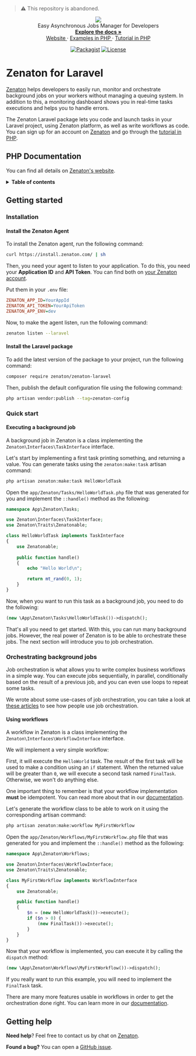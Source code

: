 > ⚠️ This repository is abandoned.

<p align="center">
  <a href="https://zenaton.com" target="_blank">
    <img src="https://user-images.githubusercontent.com/36400935/58254828-e5176880-7d6b-11e9-9094-3f46d91faeee.png" target="_blank" />
  </a><br>
  Easy Asynchronous Jobs Manager for Developers <br>
  <a href="https://zenaton.com/documentation/php/getting-started/" target="_blank">
    <strong> Explore the docs » </strong>
  </a> <br>
  <a href="https://zenaton.com" target="_blank"> Website </a>
    ·
  <a href="https://github.com/zenaton/examples-php" target="_blank"> Examples in PHP </a>
    ·
  <a href="https://app.zenaton.com/tutorial/php" target="_blank"> Tutorial in PHP </a>
</p>
<p align="center">
  <a href="https://packagist.org/packages/zenaton/zenaton-laravel" rel="nofollow" target="_blank"><img src="https://img.shields.io/packagist/v/zenaton/zenaton-laravel.svg" alt="Packagist" style="max-width:100%;"></a>
  <a href="/LICENSE" target="_blank"><img src="https://img.shields.io/badge/License-Apache%202.0-blue.svg" alt="License" style="max-width:100%;"></a>
</p>

# Zenaton for Laravel

[Zenaton](https://zenaton.com) helps developers to easily run, monitor and orchestrate background jobs on your workers without managing a queuing system. In addition to this, a monitoring dashboard shows you in real-time tasks executions and helps you to handle errors.

The Zenaton Laravel package lets you code and launch tasks in your Laravel project, using Zenaton platform, as well as write workflows as code. You can sign up for an account on [Zenaton](https://zenaton.com) and go through the [tutorial in PHP](https://app.zenaton.com/tutorial/php).

## PHP Documentation

You can find all details on [Zenaton's website](https://zenaton.com/documentation/php/getting-started#introduction).

<details>
  <summary><strong>Table of contents</strong></summary>

<!-- START doctoc generated TOC please keep comment here to allow auto update -->
<!-- DON'T EDIT THIS SECTION, INSTEAD RE-RUN doctoc TO UPDATE -->


- [Getting started](#getting-started)
  - [Installation](#installation)
    - [Install the Zenaton Agent](#install-the-zenaton-agent)
    - [Install the Laravel package](#install-the-laravel-package)
  - [Quick start](#quick-start)
    - [Executing a background job](#executing-a-background-job)
  - [Orchestrating background jobs](#orchestrating-background-jobs)
    - [Using workflows](#using-workflows)
- [Getting help](#getting-help)

<!-- END doctoc generated TOC please keep comment here to allow auto update -->

</details>

## Getting started

### Installation

#### Install the Zenaton Agent

To install the Zenaton agent, run the following command:

```sh
curl https://install.zenaton.com/ | sh
```

Then, you need your agent to listen to your application.
To do this, you need your **Application ID** and **API Token**.
You can find both on [your Zenaton account](https://app.zenaton.com/api).

Put them in your `.env` file:

```ini
ZENATON_APP_ID=YourAppId
ZENATON_API_TOKEN=YourApiToken
ZENATON_APP_ENV=dev
```

Now, to make the agent listen, run the following command:

```sh
zenaton listen --laravel
```

#### Install the Laravel package

To add the latest version of the package to your project, run the following command:

```sh
composer require zenaton/zenaton-laravel
```

Then, publish the default configuration file using the following command:

```sh
php artisan vendor:publish --tag=zenaton-config
```

### Quick start

#### Executing a background job

A background job in Zenaton is a class implementing the `Zenaton\Interfaces\TaskInterface` interface.

Let's start by implementing a first task printing something, and returning a value.
You can generate tasks using the `zenaton:make:task` artisan command:

```sh
php artisan zenaton:make:task HelloWorldTask
```

Open the `app/Zenaton/Tasks/HelloWorldTask.php` file that was generated for you and
implement the `::handle()` method as the following:

```php
namespace App\Zenaton\Tasks;

use Zenaton\Interfaces\TaskInterface;
use Zenaton\Traits\Zenatonable;

class HelloWorldTask implements TaskInterface
{
    use Zenatonable;
    
    public function handle()
    {
        echo "Hello World\n";

        return mt_rand(0, 1);
    }
}
```

Now, when you want to run this task as a background job, you need to do the following:

```php
(new \App\Zenaton\Tasks\HelloWorldTask())->dispatch();
```

That's all you need to get started. With this, you can run many background jobs.
However, the real power of Zenaton is to be able to orchestrate these jobs. The next section will introduce you to job orchestration.

### Orchestrating background jobs

Job orchestration is what allows you to write complex business workflows in a simple way.
You can execute jobs sequentially, in parallel, conditionally based on the result of a previous job,
and you can even use loops to repeat some tasks.

We wrote about some use-cases of job orchestration, you can take a look at [these articles](https://medium.com/zenaton/tagged/php)
to see how people use job orchestration.

#### Using workflows

A workflow in Zenaton is a class implementing the `Zenaton\Interfaces\WorkflowInterface` interface.

We will implement a very simple workflow:

First, it will execute the `HelloWorld` task.
The result of the first task will be used to make a condition using an `if` statement.
When the returned value will be greater than `0`, we will execute a second task named `FinalTask`.
Otherwise, we won't do anything else.

One important thing to remember is that your workflow implementation **must** be idempotent.
You can read more about that in our [documentation](https://zenaton.com/documentation/php/workflow-basics/#implementation).

Let's generate the workflow class to be able to work on it using the corresponding artisan command:

```sh
php artisan zenaton:make:workflow MyFirstWorkflow
```

Open the `app/Zenaton/Workflows/MyFirstWorkflow.php` file that was generated for you
and implement the `::handle()` method as the following:

```php
namespace App\Zenaton\Workflows;

use Zenaton\Interfaces\WorkflowInterface;
use Zenaton\Traits\Zenatonable;

class MyFirstWorkflow implements WorkflowInterface
{
    use Zenatonable;

    public function handle()
    {
        $n = (new HelloWorldTask())->execute();
        if ($n > 0) {
            (new FinalTask())->execute();
        }
    }
}
```

Now that your workflow is implemented, you can execute it by calling the `dispatch` method:

```php
(new \App\Zenaton\Workflows\MyFirstWorkflow())->dispatch();
```

If you really want to run this example, you will need to implement the `FinalTask` task.

There are many more features usable in workflows in order to get the orchestration done right. You can learn more
in our [documentation](https://zenaton.com/documentation/php/workflow-basics/#implementation).

## Getting help

**Need help**? Feel free to contact us by chat on [Zenaton](https://zenaton.com/).

**Found a bug?** You can open a [GitHub issue](https://github.com/zenaton/zenaton-laravel/issues).
